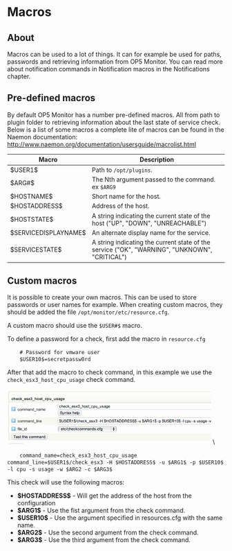 # Macros

## About

Macros can be used to a lot of things. It can for example be used for paths, passwords and retrieving information from OP5 Monitor.
You can read more about notification commands in Notification macros in the Notifications chapter.

## Pre-defined macros

By default OP5 Monitor has a number pre-defined macros. All from path to plugin folder to retrieving information about the last state of service check.
 Below is a list of some macros a complete lite of macros can be found in the Naemon documentation: <http://www.naemon.org/documentation/usersguide/macrolist.html>

| **Macro** | **Description** |
|----------------------------|-------------------------------------------------------|
| \$USER1\$ | Path to `/opt/plugins`. |
| \$ARG\#\$ | The Nth argument passed to the command. ex `$ARG9` | 
| \$HOSTNAME\$ | Short name for the host. |
| \$HOSTADDRESS\$ | Address of the host. |
| \$HOSTSTATE\$ | A string indicating the current state of the host ("UP", "DOWN", "UNREACHABLE") |
| \$SERVICEDISPLAYNAME\$ | An alternate display name for the service. |
| \$SERVICESTATE\$ | A string indicating the current state of the service ("OK", "WARNING", "UNKNOWN", "CRITICAL") |

## Custom macros

It is possible to create your own macros. This can be used to store passwords or user names for example. When creating custom macros, they should be added the file `/opt/monitor/etc/resource.cfg`.

A custom macro should use the `$USER#$` macro.

To define a password for a check, first add the macro in `resource.cfg`

        # Password for vmware user
        $USER10$=secretpassw0rd

After that add the macro to check command, in this example we use the `check_esx3_host_cpu_usage` check command.

![](attachments/16482401/16679423.png) \


        command_name=check_esx3_host_cpu_usage    command_line=$USER1$/check_esx3 -H $HOSTADDRESS$ -u $ARG1$ -p $USER10$ -l cpu -s usage -w $ARG2 -c $ARG3$

This check will use the following macros:

- **\$HOSTADDRESS\$** - Will get the address of the host from the configuration
- **\$ARG1\$** - Use the fist argument from the check command.
- **\$USER10\$** - Use the argument specified in resources.cfg with the same name.
- **\$ARG2\$** - Use the second argument from the check command.
- **\$ARG3\$** - Use the third argument from the check command.
